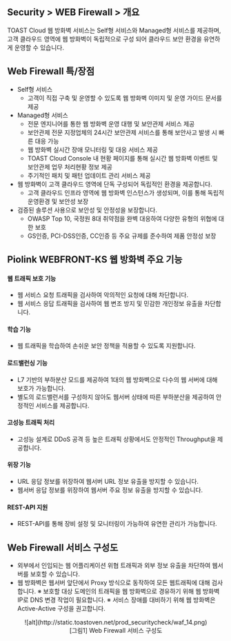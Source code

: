 ## Security > WEB Firewall > 개요

TOAST Cloud 웹 방화벽 서비스는 Self형 서비스와 Managed형 서비스를 제공하며, 고객 클라우드 영역에 웹 방화벽이 독립적으로 구성 되어 클라우드 보안 환경을 유연하게 운영할 수 있습니다.

## Web Firewall 특/장점

* Self형 서비스
    * 고객이 직접 구축 및 운영할 수 있도록 웹 방화벽 이미지 및 운영 가이드 문서를 제공
* Managed형 서비스
    * 전문 엔지니어를 통한 웹 방화벽 운영 대행 및 보안관제 서비스 제공
    * 보안관제 전문 지정업체의 24시간 보안관제 서비스를 통해 보안사고 발생 시 빠른 대응 가능
    * 웹 방화벽 실시간 장애 모니터링 및 대응 서비스 제공
    * TOAST Cloud Console 내 현황 페이지를 통해 실시간 웹 방화벽 이벤트 및 보안관제 업무 처리현황 정보 제공
    * 주기적인 패치 및 패턴 업데이트 관리 서비스 제공
* 웹 방화벽이 고객 클라우드 영역에 단독 구성되어 독립적인 환경을 제공합니다.
    * 고객 클라우드 인프라 영역에 웹 방화벽 인스턴스가 생성되며, 이를 통해 독립적 운영환경 및 보안성 보장
* 검증된 솔루션 사용으로 보안성 및 안정성을 보장합니다.
    * OWASP Top 10, 국정원 8대 취약점을 완벽 대응하여 다양한 유형의 위협에 대한 보호
    * GS인증, PCI-DSS인증, CC인증 등 주요 규제를 준수하여 제품 안정성 보장

## Piolink WEBFRONT-KS 웹 방화벽 주요 기능

#### 웹 트래픽 보호 기능

* 웹 서비스 요청 트래픽을 검사하여 악의적인 요청에 대해 차단합니다.
* 웹 서비스 응답 트래픽을 검사하여 웹 변조 방지 및 민감한 개인정보 유출을 차단합니다.

#### 학습 기능

* 웹 트래픽을 학습하여 손쉬운 보안 정책을 적용할 수 있도록 지원합니다.

#### 로드밸런싱 기능

* L7 기반의 부하분산 모드를 제공하여 1대의 웹 방화벽으로 다수의 웹 서버에 대해 보호가 가능합니다.
* 별도의 로드밸런서를 구성하지 않아도 웹서버 상태에 따른 부하분산을 제공하여 안정적인 서비스를 제공합니다.

#### 고성능 트래픽 처리

* 고성능 설계로 DDoS 공격 등 높은 트래픽 상황에서도 안정적인 Throughput을 제공합니다.

#### 위장 기능

* URL 응답 정보를 위장하여 웹서버 URL 정보 유출을 방지할 수 있습니다.
* 웹서버 응답 정보를 위장하여 웹서버 주요 정보 유출을 방지할 수 있습니다.

#### REST-API 지원

* REST-API를 통해 장비 설정 및 모니터링이 가능하여 유연한 관리가 가능합니다.

## Web Firewall 서비스 구성도

* 외부에서 인입되는 웹 어플리케이션 위협 트래픽과 외부 정보 유출을 차단하여 웹서버를 보호할 수 있습니다.
* 웹 방화벽은 웹서버 앞단에서 Proxy 방식으로 동작하여 모든 웹트래픽에 대해 검사합니다.
※ 보호할 대상 도메인의 트래픽을 웹 방화벽으로 경유하기 위해 웹 방화벽 IP로 DNS 변경 작업이 필요합니다.
※ 서비스 장애를 대비하기 위해 웹 방화벽은 Active-Active 구성을 권고합니다.

<center>![alt](http://static.toastoven.net/prod_securitycheck/waf_14.png)</center>
<center>[그림1] Web Firewall 서비스 구성도</center>
